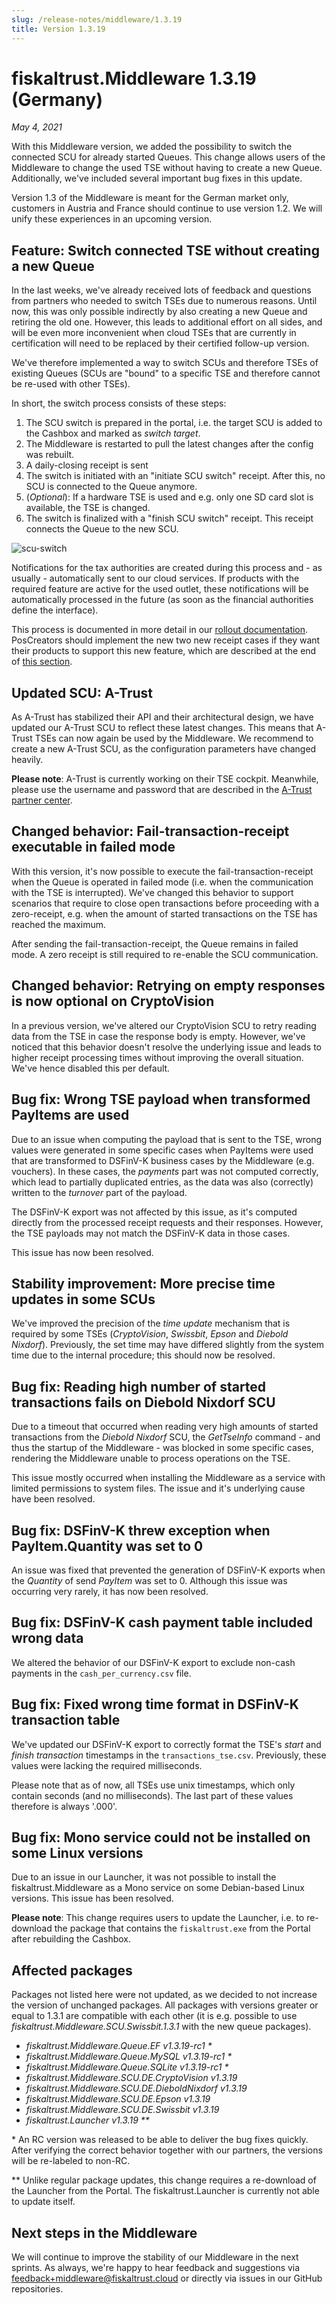 ```yaml
---
slug: /release-notes/middleware/1.3.19
title: Version 1.3.19
---
```


# fiskaltrust.Middleware 1.3.19 (Germany)
_May 4, 2021_

With this Middleware version, we added the possibility to switch the connected SCU for already started Queues. This change allows users of the Middleware to change the used TSE without having to create a new Queue. Additionally, we've included several important bug fixes in this update. 

<div class="alert alert--warning" role="alert">Version 1.3 of the Middleware is meant for the German market only, customers in Austria and France should continue to use version 1.2. We will unify these experiences in an upcoming version.</div>

## Feature: Switch connected TSE without creating a new Queue
In the last weeks, we've already received lots of feedback and questions from partners who needed to switch TSEs due to numerous reasons. Until now, this was only possible indirectly by also creating a new Queue and retiring the old one. However, this leads to additional effort on all sides, and will be even more inconvenient when cloud TSEs that are currently in certification will need to be replaced by their certified follow-up version.

We've therefore implemented a way to switch SCUs and therefore TSEs of existing Queues (SCUs are "bound" to a specific TSE and therefore cannot be re-used with other TSEs).

In short, the switch process consists of these steps:
1. The SCU switch is prepared in the portal, i.e. the target SCU is added to the Cashbox and marked as _switch target_.
2. The Middleware is restarted to pull the latest changes after the config was rebuilt.
3. A daily-closing receipt is sent
4. The switch is initiated with an "initiate SCU switch" receipt. After this, no SCU is connected to the Queue anymore.
5. (_Optional_): If a hardware TSE is used and e.g. only one SD card slot is available, the TSE is changed.
6. The switch is finalized with a "finish SCU switch" receipt. This receipt connects the Queue to the new SCU.

![scu-switch](images/1.3.19/scu-switch.png)


Notifications for the tax authorities are created during this process and - as usually - automatically sent to our cloud services. If products with the required feature are active for the used outlet, these notifications will be automatically processed in the future (as soon as the financial authorities define the interface).

This process is documented in more detail in our [rollout documentation](https://link.fiskaltrust.cloud/market-de/scu-switch). PosCreators should implement the new two new receipt cases if they want their products to support this new feature, which are described at the end of [this section](https://docs.fiskaltrust.cloud/docs/poscreators/middleware-doc/germany/reference-tables/ftreceiptcase#type-of-receipt-ftreceiptcase).

## Updated SCU: A-Trust
As A-Trust has stabilized their API and their architectural design, we have updated our A-Trust SCU to reflect these latest changes. This means that A-Trust TSEs can now again be used by the Middleware. We recommend to create a new A-Trust SCU, as the configuration parameters have changed heavily.

**Please note**: A-Trust is currently working on their TSE cockpit. Meanwhile, please use the username and password that are described in the [A-Trust partner center](https://www.a-trust-tse.de/TsePartner/KassenSichV/Default.aspx).

## Changed behavior: Fail-transaction-receipt executable in failed mode
With this version, it's now possible to execute the fail-transaction-receipt when the Queue is operated in failed mode (i.e. when the communication with the TSE is interrupted). We've changed this behavior to support scenarios that require to close open transactions before proceeding with a zero-receipt, e.g. when the amount of started transactions on the TSE has reached the maximum.

After sending the fail-transaction-receipt, the Queue remains in failed mode. A zero receipt is still required to re-enable the SCU communication.

## Changed behavior: Retrying on empty responses is now optional on CryptoVision
In a previous version, we've altered our CryptoVision SCU to retry reading data from the TSE in case the response body is empty. However, we've noticed that this behavior doesn't resolve the underlying issue and leads to higher receipt processing times without improving the overall situation. We've hence disabled this per default.

## Bug fix: Wrong TSE payload when transformed PayItems are used
Due to an issue when computing the payload that is sent to the TSE, wrong values were generated in some specific cases when PayItems were used that are transformed to DSFinV-K business cases by the Middleware (e.g. vouchers). In these cases, the _payments_ part was not computed correctly, which lead to partially duplicated entries, as the data was also (correctly) written to the _turnover_ part of the payload.

The DSFinV-K export was not affected by this issue, as it's computed directly from the processed receipt requests and their responses. However, the TSE payloads may not match the DSFinV-K data in those cases.

This issue has now been resolved.

## Stability improvement: More precise time updates in some SCUs
We've improved the precision of the _time update_ mechanism that is required by some TSEs (_CryptoVision_, _Swissbit_, _Epson_ and _Diebold Nixdorf_). Previously, the set time may have differed slightly from the system time due to the internal procedure; this should now be resolved.

## Bug fix: Reading high number of started transactions fails on Diebold Nixdorf SCU
Due to a timeout that occurred when reading very high amounts of started transactions from the _Diebold Nixdorf_ SCU, the _GetTseInfo_ command - and thus the startup of the Middleware - was blocked in some specific cases, rendering the Middleware unable to process operations on the TSE. 

This issue mostly occurred when installing the Middleware as a service with limited permissions to system files. The issue and it's underlying cause have been resolved.

## Bug fix: DSFinV-K threw exception when PayItem.Quantity was set to 0
An issue was fixed that prevented the generation of DSFinV-K exports when the _Quantity_ of send _PayItem_ was set to 0. Although this issue was occurring very rarely, it has now been resolved.

## Bug fix: DSFinV-K cash payment table included wrong data
We altered the behavior of our DSFinV-K export to exclude non-cash payments in the `cash_per_currency.csv` file.

## Bug fix: Fixed wrong time format in DSFinV-K transaction table
We've updated our DSFinV-K export to correctly format the TSE's _start_ and _finish transaction_ timestamps in the `transactions_tse.csv`. Previously, these values were lacking the required milliseconds.

Please note that as of now, all TSEs use unix timestamps, which only contain seconds (and no milliseconds). The last part of these values therefore is always '.000'.

## Bug fix: Mono service could not be installed on some Linux versions
Due to an issue in our Launcher, it was not possible to install the fiskaltrust.Middleware as a Mono service on some Debian-based Linux versions. This issue has been resolved.

**Please note**: This change requires users to update the Launcher, i.e. to re-download the package that contains the `fiskaltrust.exe` from the Portal after rebuilding the Cashbox.

## Affected packages
Packages not listed here were not updated, as we decided to not increase the version of unchanged packages. All packages with versions greater or equal to 1.3.1 are compatible with each other (it is e.g. possible to use _fiskaltrust.Middleware.SCU.Swissbit.1.3.1_ with the new queue packages).

- _fiskaltrust.Middleware.Queue.EF v1.3.19-rc1 *_
- _fiskaltrust.Middleware.Queue.MySQL v1.3.19-rc1 *_
- _fiskaltrust.Middleware.Queue.SQLite v1.3.19-rc1 *_
- _fiskaltrust.Middleware.SCU.DE.CryptoVision v1.3.19_
- _fiskaltrust.Middleware.SCU.DE.DieboldNixdorf v1.3.19_
- _fiskaltrust.Middleware.SCU.DE.Epson v1.3.19_
- _fiskaltrust.Middleware.SCU.DE.Swissbit v1.3.19_
- _fiskaltrust.Launcher v1.3.19 **_

\* An RC version was released to be able to deliver the bug fixes quickly. After verifying the correct behavior together with our partners, the versions will be re-labeled to non-RC.

** Unlike regular package updates, this change requires a re-download of the Launcher from the Portal. The fiskaltrust.Launcher is currently not able to update itself.

## Next steps in the Middleware
We will continue to improve the stability of our Middleware in the next sprints. As always, we're happy to hear feedback and suggestions via [feedback+middleware@fiskaltrust.cloud](mailto:feedback+middleware@fiskaltrust.cloud) or directly via issues in our GitHub repositories.
